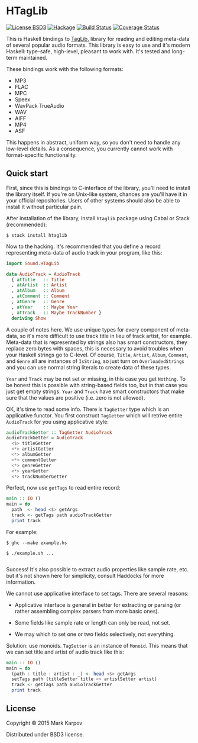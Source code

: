 # HTagLib

[![License BSD3](https://img.shields.io/badge/license-BSD3-brightgreen.svg)](http://opensource.org/licenses/BSD-3-Clause)
[![Hackage](https://img.shields.io/hackage/v/htaglib.svg?style=flat)](https://hackage.haskell.org/package/htaglib)
[![Build Status](https://travis-ci.org/mrkkrp/htaglib.svg?branch=master)](https://travis-ci.org/mrkkrp/htaglib)
[![Coverage Status](https://coveralls.io/repos/mrkkrp/htaglib/badge.svg?branch=master&service=github)](https://coveralls.io/github/mrkkrp/htaglib?branch=master)

This is Haskell bindings to [TagLib](https://taglib.github.io/), library for
reading and editing meta-data of several popular audio formats. This library
is easy to use and it's modern Haskell: type-safe, high-level, pleasant to
work with. It's tested and long-term maintained.

These bindings work with the following formats:

* MP3
* FLAC
* MPC
* Speex
* WavPack TrueAudio
* WAV
* AIFF
* MP4
* ASF

This happens in abstract, uniform way, so you don't need to handle any
low-level details. As a consequence, you currently cannot work with
format-specific functionality.

## Quick start

First, since this is bindings to C-interface of the library, you'll need to
install the library itself. If you're on Unix-like system, chances are
you'll have it in your official repositories. Users of other systems should
also be able to install it without particular pain.

After installation of the library, install `htaglib` package using Cabal or
Stack (recommended):

```
$ stack install htaglib
```

Now to the hacking. It's recommended that you define a record representing
meta-data of audio track in your program, like this:

```haskell
import Sound.HTagLib

data AudioTrack = AudioTrack
  { atTitle   :: Title
  , atArtist  :: Artist
  , atAlbum   :: Album
  , atComment :: Comment
  , atGenre   :: Genre
  , atYear    :: Maybe Year
  , atTrack   :: Maybe TrackNumber }
  deriving Show
```

A couple of notes here. We use unique types for every component of
meta-data, so it's more difficult to use track title in lieu of track
artist, for example. Meta-data that is represented by strings also has smart
constructors, they replace zero bytes with spaces, this is necessary to
avoid troubles when your Haskell strings go to C-level. Of course, `Title`,
`Artist`, `Album`, `Comment`, and `Genre` all are instances of `IsString`,
so just turn on `OverloadedStrings` and you can use normal string literals
to create data of these types.

`Year` and `Track` may be not set or missing, in this case you get
`Nothing`. To be honest this is possible with string-based fields too, but
in that case you just get empty strings. `Year` and `Track` have smart
constructors that make sure that the values are positive (i.e. zero is not
allowed).

OK, it's time to read some info. There is `TagGetter` type which is an
applicative functor. You first construct `TagGetter` which will retrive
entire `AudioTrack` for you using applicative style:

```haskell
audioTrackGetter :: TagGetter AudioTrack
audioTrackGetter = AudioTrack
  <$> titleGetter
  <*> artistGetter
  <*> albumGetter
  <*> commentGetter
  <*> genreGetter
  <*> yearGetter
  <*> trackNumberGetter
```

Perfect, now use `getTags` to read entire record:

```haskell
main :: IO ()
main = do
  path  <- head <$> getArgs
  track <- getTags path audioTrackGetter
  print track
```

For example:

```
$ ghc --make example.hs

$ ./example.sh ...


```

Success! It's also possible to extract audio properties like sample rate,
etc. but it's not shown here for simplicity, consult Haddocks for more
information.

We cannot use applicative interface to set tags. There are several reasons:

* Applicative interface is general in better for extracting or parsing (or
  rather assembling complex parsers from more basic ones).

* Some fields like sample rate or length can only be read, not set.

* We may which to set one or two fields selectively, not everything.

Solution: use monoids. `TagSetter` is an instance of `Monoid`. This means
that we can set title and artist of audio track like this:

```haskell
main :: IO ()
main = do
  (path : title : artist : _) <- head <$> getArgs
  setTags path (titleSetter title <> artistSetter artist)
  track <- getTags path audioTrackGetter
  print track
```

## License

Copyright © 2015 Mark Karpov

Distributed under BSD3 license.
